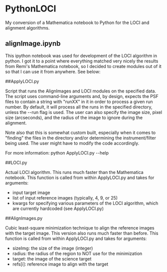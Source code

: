 # PythonLOCI

My conversion of a Mathematica notebook to Python for the LOCI and alignment
algorithms.

## alignImage.ipynb 

This ipython notebook was used for development of the LOCI algorithm in
python. I got it to a point where everything matched very nicely the results
from Remi's Mathematica notebook, so I decided to create modules out of it so
that I can use it from anywhere. See below:



##ApplyLOCI.py

Script that runs the AlignImages and LOCI modules on the specified data.  The
script uses command-line arguments and, by design, expects the PSF files to
contain a string with "runXX" in it in order to process a given run number. By
default, it will process all the runs in the specified directory, unless the
--run flag is used.  The user can also specify the image size, pixel size
(arcseconds), and the radius of the image to ignore during the alignment.

Note also that this is somewhat custom built, especially when it comes to
"finding" the files in the directory and/or determining the instrument/filter
being used. The user might have to modify the code accordingly.

For more information: python ApplyLOCI.py --help



##LOCI.py

Actual LOCI algorithm. This runs much faster than the Mathematica notebook.
This function is called from within ApplyLOCI.py and takes for arguments:
 * input target image
 * list of input reference images (typically, 4, 9, or 25)
 * kwargs for specifying various parameters of the LOCI algorithm, which are 
   currently hardcoded (see ApplyLOCI.py)



##AlignImages.py

Cubic least-square minimization technique to align the reference images with the
target image. This version also runs much faster than before.
This function is called from within ApplyLOCI.py and takes for arguments:
 * sizeImg: the size of the image (integer)
 * radius: the radius of the region to NOT use for the minimization
 * target: the image of the science target
 * refs[i]: reference image to align with the target
